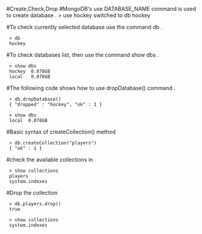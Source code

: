 #Create,Check,Drop
#MongoDB's use DATABASE_NAME command is used to create database .
     > use hockey
     switched to db hockey


#To check currently selected database use the command db .

     > db
     hockey



#To check databases list, then use the command show dbs .


     > show dbs
     hockey  0.078GB
     local   0.078GB

#The following code shows how to use dropDatabase() command .

     > db.dropDatabase()
     { "dropped" : "hockey", "ok" : 1 }

     > show dbs
     local  0.078GB



#Basic syntax of createCollection() method

     > db.createCollection("players")
     { "ok" : 1 }



#check the available collections in


     > show collections
     players
     system.indexes


#Drop the collection

     > db.players.drop()
     true

     > show collections
     system.indexes
